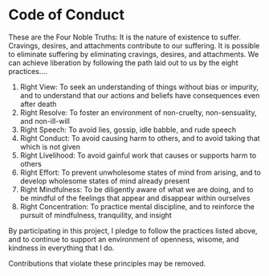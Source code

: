 # Code of Conduct

These are the Four Noble Truths: It is the nature of existence to suffer. Cravings, desires, and attachments contribute to our suffering. It is possible to eliminate suffering by eliminating cravings, desires, and attachments. We can achieve liberation by following the path laid out to us by the eight practices....

1. Right View: To seek an understanding of things without bias or impurity, and to understand that our actions and beliefs have consequences even after death
2. Right Resolve: To foster an environment of non-cruelty, non-sensuality, and non-ill-will
3. Right Speech: To avoid lies, gossip, idle babble, and rude speech
4. Right Conduct: To avoid causing harm to others, and to avoid taking that which is not given
5. Right Livelihood: To avoid gainful work that causes or supports harm to others
6. Right Effort: To prevent unwholesome states of mind from arising, and to develop wholesome states of mind already present
7. Right Mindfulness: To be diligently aware of what we are doing, and to be mindful of the feelings that appear and disappear within ourselves
8. Right Concentration: To practice mental discipline, and to reinforce the pursuit of mindfulness, tranquility, and insight

By participating in this project, I pledge to follow the practices listed above, and to continue to support an environment of openness, wisome, and kindness in everything that I do.

Contributions that violate these principles may be removed.
